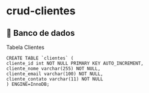 # crud-clientes







## 🎲 Banco de dados 
Tabela Clientes
```
CREATE TABLE `clientes` ( 
cliente_id int NOT NULL PRIMARY KEY AUTO_INCREMENT,
cliente_nome varchar(255) NOT NULL, 
cliente_email varchar(100) NOT NULL,
cliente_contato varchar(11) NOT NULL 
) ENGINE=InnoDB;


```
